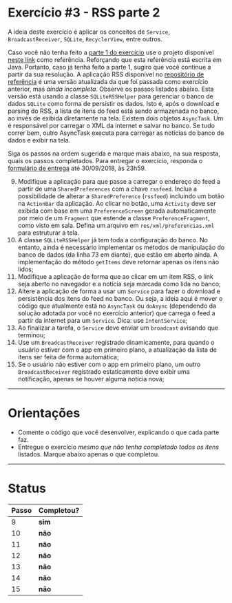 ﻿# Exercício #3 - RSS parte 2

A ideia deste exercício é aplicar os conceitos de `Service`, `BroadcastReceiver`, `SQLite`, `RecyclerView`, entre outros. 

Caso você não tenha feito a [parte 1 do exercício](https://github.com/if710/exercicio-rss) use o projeto disponível [neste link](https://github.com/if1001/exercicio2-rss) como referência. Reforçando que esta referência está escrita em Java. Portanto, caso já tenha feito a parte 1, sugiro que você continue a partir da sua resolução. 
A aplicação RSS disponível no [repositório de referência](https://github.com/if1001/exercicio2-rss) é uma versão atualizada da que foi passada como exercício anterior, mas *ainda incompleta*. Observe os passos listados abaixo. 
Esta versão está usando a classe `SQLiteRSSHelper` para gerenciar o banco de dados `SQLite` como forma de persistir os dados. 
Isto é, após o download e parsing do RSS, a lista de itens do feed está sendo armazenada no banco, ao invés de exibida diretamente na tela. 
Existem dois objetos `AsyncTask`. Um é responsável por carregar o XML da internet e salvar no banco. Se tudo correr bem, outro AsyncTask executa para carregar as notícias do banco de dados e exibir na tela. 

Siga os passos na ordem sugerida e marque mais abaixo, na sua resposta, quais os passos completados. 
Para entregar o exercício, responda o [formulário de entrega](https://docs.google.com/forms/d/e/1FAIpQLSeP0D2VaDDtG16w4OCc_ttU43QGCwcMq9b1GM8RdWyxUypSyg/viewform) até 30/09/2018, às 23h59.

  9. Modifique a aplicação para que passe a carregar o endereço do feed a partir de uma `SharedPreferences` com a chave `rssfeed`. Inclua a possibilidade de alterar a `SharedPreference` (`rssfeed`) incluindo um botão na `ActionBar` da aplicação. Ao clicar no botão, uma `Activity` deve ser exibida com base em uma `PreferenceScreen` gerada automaticamente por meio de um `Fragment` que estende a classe `PreferenceFragment`, como visto em sala. Defina um arquivo em `res/xml/preferencias.xml` para estruturar a tela.
  10. A classe `SQLiteRSSHelper` já tem toda a configuração do banco. No entanto, ainda é necessário implementar os métodos de manipulação do banco de dados (da linha 73 em diante), que estão em aberto ainda. A implementação do método `getItems` deve retornar apenas os itens não lidos;
  11. Modifique a aplicação de forma que ao clicar em um item RSS, o link seja aberto no navegador e a notícia seja marcada como lida no banco;
  12. Altere a aplicação de forma a usar um `Service` para fazer o download e persistência dos itens do feed no banco. Ou seja, a ideia aqui é mover o código que atualmente está no `AsyncTask` ou `doAsync` (dependendo da solução adotada por você no exercício anterior) que carrega o feed a partir da internet para um `Service`. Dica: use `IntentService`;
  13. Ao finalizar a tarefa, o `Service` deve enviar um `broadcast` avisando que terminou;
  14. Use um `BroadcastReceiver` registrado dinamicamente, para quando o usuário estiver com o app em primeiro plano, a atualização da lista de itens ser feita de forma automática;
  15. Se o usuário não estiver com o app em primeiro plano, um outro `BroadcastReceiver` registrado estaticamente deve exibir uma notificação, apenas se houver alguma notícia nova;

---

# Orientações

  - Comente o código que você desenvolver, explicando o que cada parte faz.
  - Entregue o exercício *mesmo que não tenha completado todos os itens* listados. Marque abaixo apenas o que completou.

----

# Status

| Passo | Completou? |
| ------ | ------ |
| 9 | **sim** |
| 10 | **não** |
| 11 | **não** |
| 12 | **não** |
| 13 | **não** |
| 14 | **não** |
| 15 | **não** |
